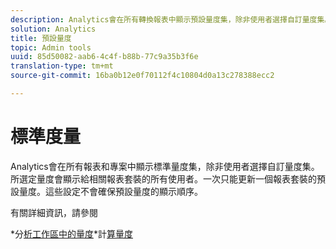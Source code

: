 ```yaml
---
description: Analytics會在所有轉換報表中顯示預設量度集，除非使用者選擇自訂量度集。 所選定量度會顯示給相關報表套裝的所有使用者。一次只能更新一個報表套裝的預設量度。這些設定不會確保預設量度的顯示順序。
solution: Analytics
title: 預設量度
topic: Admin tools
uuid: 85d50082-aab6-4c4f-b88b-77c9a35b3f6e
translation-type: tm+mt
source-git-commit: 16ba0b12e0f70112f4c10804d0a13c278388ecc2

---
```



# 標準度量

Analytics會在所有報表和專案中顯示標準量度集，除非使用者選擇自訂量度集。 所選定量度會顯示給相關報表套裝的所有使用者。一次只能更新一個報表套裝的預設量度。這些設定不會確保預設量度的顯示順序。

有關詳細資訊，請參閱

*分[析工作區中的量度](/help/analyze/analysis-workspace/components/apply-create-metrics.md)*計[算量度](/help/components/c-calcmetrics/cm-overview.md)
